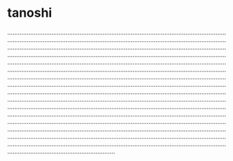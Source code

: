 # tanoshi
.............................................................................................................................................................................................................................................................................................................................................................................................................................................................................................................................................................................................................................................................................................................................................................................................................................................................................................................................................................................................................................................................................................................................................................................................................................................................................................................................................................................................................................................................................................................................................................................................................................................................................................................................................................................................................................................................................................................................................................................................................................................................................................................................